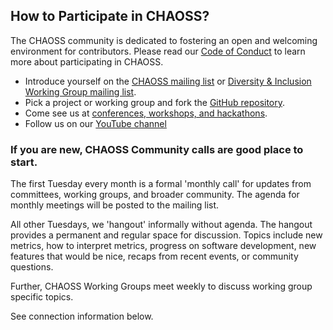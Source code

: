 
## How to Participate in CHAOSS?

The CHAOSS community is dedicated to fostering an open and welcoming environment for contributors.
Please read our [Code of Conduct](https://chaoss.community/about/code-of-conduct/) to learn more about participating in CHAOSS.

- Introduce yourself on the [CHAOSS mailing list](https://lists.linuxfoundation.org/mailman/listinfo/chaoss) or [Diversity & Inclusion Working Group mailing list](https://lists.linuxfoundation.org/mailman/listinfo/chaoss-diversity-inclusion).
- Pick a project or working group and fork the [GitHub repository](https://github.com/chaoss/).
- Come see us at [conferences, workshops, and hackathons](https://chaoss.community/community/#user-content-upcoming-events).
- Follow us on our [YouTube channel](https://www.youtube.com/channel/UCrG-a3hIc_hCEUWloG0gm9A?)

### If you are new, CHAOSS Community calls are good place to start.

The first Tuesday every month is a formal 'monthly call' for updates from committees, working groups, and broader community. The agenda for monthly meetings will be posted to the mailing list.

All other Tuesdays, we 'hangout' informally without agenda. The hangout provides a permanent and regular space for discussion. Topics include new metrics, how to interpret metrics, progress on software development, new features that would be nice, recaps from recent events, or community questions.

Further, CHAOSS Working Groups meet weekly to discuss working group specific topics.

See connection information below.
